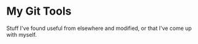 # My Git Tools

Stuff I've found useful from elsewhere and modified, or that I've come up with myself.
